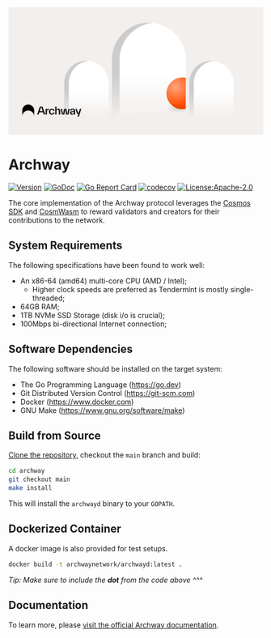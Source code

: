 ![](https://github.com/archway-network/archway/blob/main/banner.png)
# Archway

[![Version](https://img.shields.io/github/v/tag/archway-network/archway.svg?sort=semver&style=flat-square)](https://github.com/archway-network/archway/releases/latest)
[![GoDoc](https://img.shields.io/badge/godoc-reference-blue?style=flat-square&logo=go)](https://pkg.go.dev/github.com/archway-network/archway)
[![Go Report Card](https://goreportcard.com/badge/github.com/archway-network/archway)](https://goreportcard.com/report/github.com/archway-network/archway)
[![codecov](https://codecov.io/gh/archway-network/archway/branch/master/graph/badge.svg)](https://codecov.io/gh/archway-network/archway)
[![License:Apache-2.0](https://img.shields.io/github/license/archway-network/archway.svg?style=flat-square)](https://github.com/archway-network/archway/LICENSE)


The core implementation of the Archway protocol leverages the [Cosmos SDK](https://cosmos.network) and [CosmWasm](https://cosmwasm.com) to reward validators and creators for their contributions to the network.

## System Requirements

The following specifications have been found to work well:

- An x86-64 (amd64) multi-core CPU (AMD / Intel);
    - Higher clock speeds are preferred as Tendermint is mostly single-threaded;
- 64GB RAM;
- 1TB NVMe SSD Storage (disk i/o is crucial);
- 100Mbps bi-directional Internet connection;

## Software Dependencies

The following software should be installed on the target system:

- The Go Programming Language (https://go.dev)
- Git Distributed Version Control (https://git-scm.com)
- Docker (https://www.docker.com)
- GNU Make (https://www.gnu.org/software/make)

## Build from Source

[Clone the repository](https://github.com/archway-network/archway), checkout the `main` branch and build:

```sh
cd archway
git checkout main
make install
```

This will install the `archwayd` binary to your `GOPATH`.

## Dockerized Container

A docker image is also provided for test setups.

```bash
docker build -t archwaynetwork/archwayd:latest .
```

_Tip: Make sure to include the __dot__ from the code above ^^^_

## Documentation

To learn more, please [visit the official Archway documentation](https://docs.archway.io).
